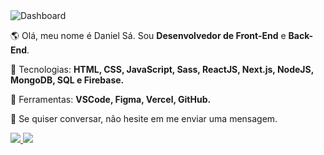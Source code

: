 <img src="" alt="Dashboard"/>

<p align="left"> 
  🌎 Olá, meu nome é Daniel Sá. Sou <strong>Desenvolvedor de Front-End</strong> e <strong>Back-End</strong>.
</p>

<p align="left">
  🦄 Tecnologias: <strong>HTML, CSS, JavaScript, Sass, ReactJS, Next.js, NodeJS, MongoDB, SQL e Firebase.</strong>
</p>

<p align="left">
  💼 Ferramentas: <strong>VSCode, Figma, Vercel, GitHub.</strong>
</p>

<p align="left">
  💌 Se quiser conversar, não hesite em me enviar uma mensagem.
</p>

<p align="left">
  <a href="https://www.linkedin.com/in/daniel-s%C3%A1-332561195/" alt="Linkedin">
    <img src="https://img.shields.io/badge/-Linkedin-1C1C1C?style=for-the-badge&logo=Linkedin&logoColor=00FFFF&link=https://www.linkedin.com/in/daniel-s%C3%A1-332561195/"/>
  </a>
  
  <a href="mailto:danielviana18@gmail.com" alt="Gmail">
    <img src="https://img.shields.io/badge/-GMAIL-1C1C1C?style=for-the-badge&logo=GMAIL&logoColor=00FFFF"/>
  </a>
</p>  

